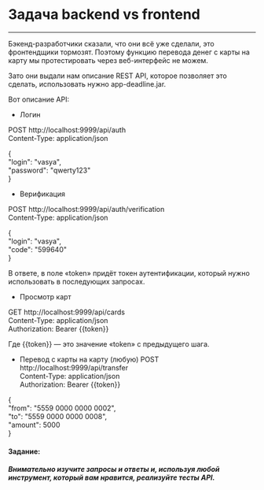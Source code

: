 # Задача backend vs frontend
***
Бэкенд-разработчики сказали, что они всё уже сделали, это фронтендщики тормозят. Поэтому функцию перевода денег с карты на карту мы протестировать через веб-интерфейс не можем.

Зато они выдали нам описание REST API, которое позволяет это сделать, использовать нужно app-deadline.jar.

Вот описание API:

- Логин

POST http://localhost:9999/api/auth  
Content-Type: application/json


{  
  "login": "vasya",  
  "password": "qwerty123"  
}

- Верификация

POST http://localhost:9999/api/auth/verification  
Content-Type: application/json

{  
  "login": "vasya",  
  "code": "599640"  
}  

В ответе, в поле «token» придёт токен аутентификации, который нужно использовать в последующих запросах.

- Просмотр карт

GET http://localhost:9999/api/cards  
Content-Type: application/json  
Authorization: Bearer {{token}}  

Где {{token}} — это значение «token» с предыдущего шага.

- Перевод с карты на карту (любую)
POST http://localhost:9999/api/transfer  
Content-Type: application/json  
Authorization: Bearer {{token}}  

{  
  "from": "5559 0000 0000 0002",  
  "to": "5559 0000 0000 0008",  
  "amount": 5000  
}

#### Задание:
##### Внимательно изучите запросы и ответы и, используя любой инструмент, который вам нравится, реализуйте тесты API.
